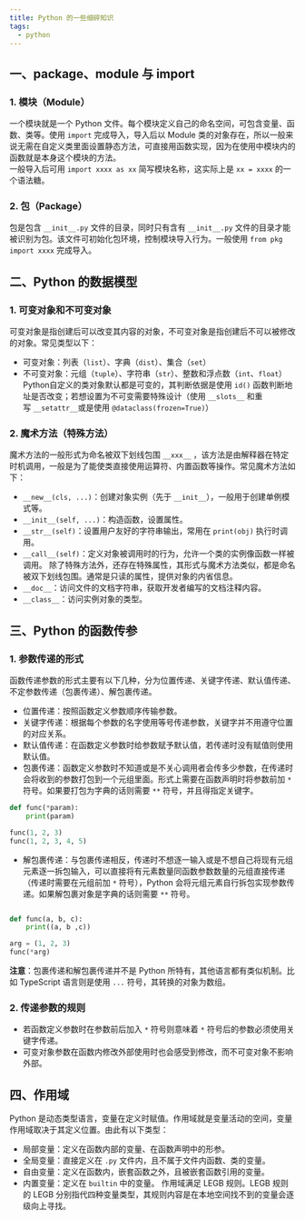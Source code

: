 ```yaml
---
title: Python 的一些细碎知识
tags:
  - python
---
```

## 一、package、module 与 import 
### 1. 模块（Module）
一个模块就是一个 Python 文件。每个模块定义自己的命名空间，可包含变量、函数、类等。使用 `import` 完成导入，导入后以 Module 类的对象存在，所以一般来说无需在自定义类里面设置静态方法，可直接用函数实现，因为在使用中模块内的函数就是本身这个模块的方法。  
一般导入后可用 `import xxxx as xx` 简写模块名称，这实际上是 `xx = xxxx` 的一个语法糖。
### 2. 包（Package）
包是包含 `__init__.py` 文件的目录，同时只有含有 `__init__.py` 文件的目录才能被识别为包。该文件可初始化包环境，控制模块导入行为。一般使用 `from pkg import xxxx` 完成导入。
## 二、Python 的数据模型
### 1. 可变对象和不可变对象
可变对象是指创建后可以改变其内容的对象，不可变对象是指创建后不可以被修改的对象。常见类型以下：
- 可变对象：列表（`list`）、字典（`dist`）、集合（`set`）
- 不可变对象：元组（`tuple`）、字符串（`str`）、整数和浮点数（`int`、`float`）
Python自定义的类对象默认都是可变的，其判断依据是使用 `id()` 函数判断地址是否改变；若想设置为不可变需要特殊设计（使用 `__slots__` 和重写 `__setattr__`或是使用 `@dataclass(frozen=True)`）
### 2. 魔术方法（特殊方法）
魔术方法的一般形式为命名被双下划线包围 `__xxx__` ，该方法是由解释器在特定时机调用，一般是为了能使类直接使用运算符、内置函数等操作。常见魔术方法如下：
- `__new__(cls, ...)`：创建对象实例（先于 `__init__`），一般用于创建单例模式等。
- `__init__(self, ...)`：构造函数，设置属性。
- `__str__(self)`：设置用户友好的字符串输出，常用在 `print(obj)` 执行时调用。
- `__call__(self)`：定义对象被调用时的行为，允许一个类的实例像函数一样被调用。
除了特殊方法外，还存在特殊属性，其形式与魔术方法类似，都是命名被双下划线包围。通常是只读的属性，提供对象的内省信息。
- `__doc__`：访问文件的文档字符串，获取开发者编写的文档注释内容。
- `__class__`：访问实例对象的类型。
## 三、Python 的函数传参
### 1. 参数传递的形式
函数传递参数的形式主要有以下几种，分为位置传递、关键字传递、默认值传递、不定参数传递（包裹传递）、解包裹传递。
- 位置传递：按照函数定义参数顺序传输参数。
- 关键字传递：根据每个参数的名字使用等号传递参数，关键字并不用遵守位置的对应关系。
- 默认值传递：在函数定义参数时给参数赋予默认值，若传递时没有赋值则使用默认值。
- 包裹传递：函数定义参数时不知道或是不关心调用者会传多少参数，在传递时会将收到的参数打包到一个元组里面。形式上需要在函数声明时将参数前加 `*` 符号。如果要打包为字典的话则需要 `**` 符号，并且得指定关键字。
```python
def func(*param):
	print(param)

func(1, 2, 3)
func(1, 2, 3, 4, 5)
```
- 解包裹传递：与包裹传递相反，传递时不想逐一输入或是不想自己将现有元组元素逐一拆包输入，可以直接将有元素数量同函数参数数量的元组直接传递（传递时需要在元组前加 `*` 符号），Python 会将元组元素自行拆包实现参数传递。如果解包裹对象是字典的话则需要 `**` 符号。
```python

def func(a, b, c):
	print((a, b ,c))

arg = (1, 2, 3)  
func(*arg)
```
**注意**：包裹传递和解包裹传递并不是 Python 所特有，其他语言都有类似机制。比如 TypeScript 语言则是使用 `...` 符号，其转换的对象为数组。
### 2. 传递参数的规则
- 若函数定义参数时在参数前后加入 `*` 符号则意味着 `*` 符号后的参数必须使用关键字传递。
- 可变对象参数在函数内修改外部使用时也会感受到修改，而不可变对象不影响外部。
## 四、作用域
Python 是动态类型语言，变量在定义时赋值。作用域就是变量活动的空间，变量作用域取决于其定义位置。由此有以下类型：
- 局部变量：定义在函数内部的变量、在函数声明中的形参。
- 全局变量：直接定义在 `.py` 文件内，且不属于文件内函数、类的变量。
- 自由变量：定义在函数内，嵌套函数之外，且被嵌套函数引用的变量。
- 内置变量：定义在 `builtin` 中的变量。
作用域满足 LEGB 规则。LEGB 规则的 LEGB 分别指代四种变量类型，其规则内容是在本地空间找不到的变量会逐级向上寻找。





